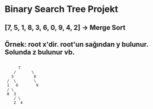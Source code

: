 # Binary Search Tree Projekt

## [7, 5, 1, 8, 3, 6, 0, 9, 4, 2] -> Merge Sort

## Örnek: root x'dir. root'un sağından y bulunur. Solunda z bulunur vb.

```

      7
    /       \
   5         8
 /  \        \
 1   6        9
 / \
 0  3
    / \
    2  4
